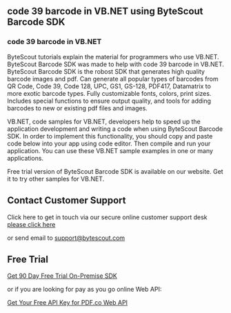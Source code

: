## code 39 barcode in VB.NET using ByteScout Barcode SDK

### code 39 barcode in VB.NET

ByteScout tutorials explain the material for programmers who use VB.NET. ByteScout Barcode SDK was made to help with code 39 barcode in VB.NET. ByteScout Barcode SDK is the robost SDK that generates high quality barcode images and pdf. Can generate all popular types of barcodes from QR Code, Code 39, Code 128, UPC, GS1, GS-128, PDF417, Datamatrix to more exotic barcode types. Fully customizable fonts, colors, print sizes. Includes special functions to ensure output quality, and tools for adding barcodes to new or existing pdf files and images.

VB.NET, code samples for VB.NET, developers help to speed up the application development and writing a code when using ByteScout Barcode SDK. In order to implement this functionality, you should copy and paste code below into your app using code editor. Then compile and run your application. You can use these VB.NET sample examples in one or many applications.

Free trial version of ByteScout Barcode SDK is available on our website. Get it to try other samples for VB.NET.

## Contact Customer Support

Click here to get in touch via our secure online customer support desk [please click here](https://bytescout.zendesk.com/hc/en-us/requests/new?subject=ByteScout%20Barcode%20SDK%20Question)

or send email to [support@bytescout.com](mailto:support@bytescout.com?subject=ByteScout%20Barcode%20SDK%20Question) 

## Free Trial

[Get 90 Day Free Trial On-Premise SDK](https://bytescout.com/download/web-installer?utm_source=github-readme)

or if you are looking for pay as you go online Web API:

[Get Your Free API Key for PDF.co Web API](https://pdf.co/documentation/api?utm_source=github-readme)